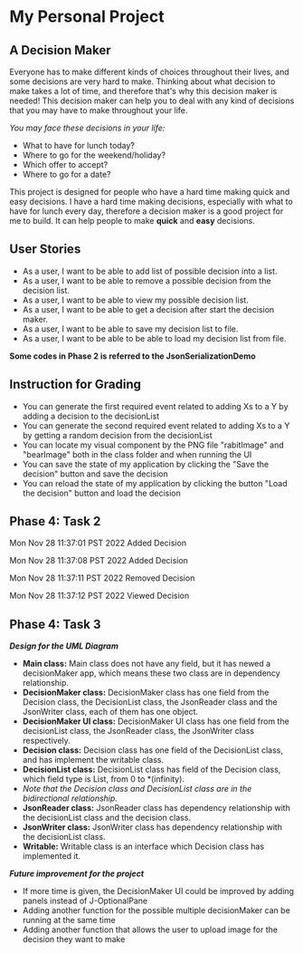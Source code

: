 # My Personal Project

## A Decision Maker

Everyone has to make different kinds of choices throughout their lives,
and some decisions are very hard to make. Thinking about what decision to make
takes a lot of time, and therefore that's why this decision maker is needed!
This decision maker can help you to deal with any kind of decisions that you
may have to make throughout your life.

*You may face these decisions in your life:*

- What to have for lunch today?
- Where to go for the weekend/holiday?
- Which offer to accept?
- Where to go for a date?

This project is designed for people who have a hard time making quick and easy
decisions. I have a hard time making decisions, especially with what to have for
lunch every day, therefore a decision maker is a good project for me to build. It can
help people to make **quick** and **easy** decisions.

## User Stories

- As a user, I want to be able to add list of possible decision into a list.
- As a user, I want to be able to remove a possible decision from the decision list.
- As a user, I want to be able to view my possible decision list.
- As a user, I want to be able to get a decision after start the decision maker.
- As a user, I want to be able to save my decision list to file.
- As a user, I want to be able to be able to load my decision list from file.

**Some codes in Phase 2 is referred to the JsonSerializationDemo**

## Instruction for Grading

- You can generate the first required event related to adding Xs to a Y by adding
  a decision to the decisionList
- You can generate the second required event related to adding Xs to a Y by getting
  a random decision from the decisionList
- You can locate my visual component by the PNG file "rabitImage" and "bearImage" both
  in the class folder and when running the UI
- You can save the state of my application by clicking the "Save the decision" button and
  save the decision
- You can reload the state of my application by clicking the button "Load the decision" button
  and load the decision

## Phase 4: Task 2

Mon Nov 28 11:37:01 PST 2022
Added Decision

Mon Nov 28 11:37:08 PST 2022
Added Decision

Mon Nov 28 11:37:11 PST 2022
Removed Decision

Mon Nov 28 11:37:12 PST 2022
Viewed Decision

## Phase 4: Task 3

***Design for the UML Diagram***

- **Main class:** Main class does not have any field, but it has newed a decisionMaker
  app, which means these two class are in dependency relationship.
- **DecisionMaker class:** DecisionMaker class has one field from the Decision class, the
  DecisionList class, the JsonReader class and the JsonWriter class, each of them has one object.
- **DecisionMaker UI class:** DecisionMaker UI class has one field from the decisionList class, the
  JsonReader class, the JsonWriter class respectively.
- **Decision class:** Decision class has one field of the DecisionList class, and has implement
  the writable class.
- **DecisionList class:** DecisionList class has field of the Decision class, which field type is
  List<Decision>, from 0 to *(infinity).
- *Note that the Decision class and DecisionList class are in the bidirectional relationship.*
- **JsonReader class:** JsonReader class has dependency relationship with the decisionList class and
  the decision class.
- **JsonWriter class:** JsonWriter class has dependency relationship with the decisionList class.
- **Writable:** Writable class is an interface which Decision class has implemented it.

***Future improvement for the project***

- If more time is given, the DecisionMaker UI could be improved by adding panels instead of J-OptionalPane
- Adding another function for the possible multiple decisionMaker can be running at the same time
- Adding another function that allows the user to upload image for the decision they want to make